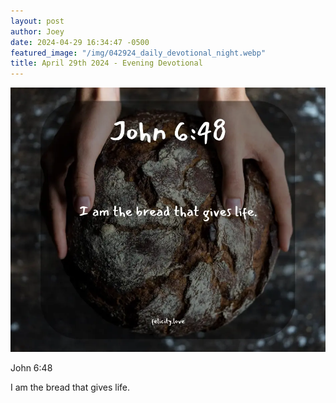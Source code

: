 ```yaml
---
layout: post
author: Joey
date: 2024-04-29 16:34:47 -0500
featured_image: "/img/042924_daily_devotional_night.webp"
title: April 29th 2024 - Evening Devotional
---
```


[![April 29th 2024 - Evening Devotional](/img/042924_daily_devotional_night.webp)](/img/042924_daily_devotional_night.webp)

John 6:48

I am the bread that gives life.